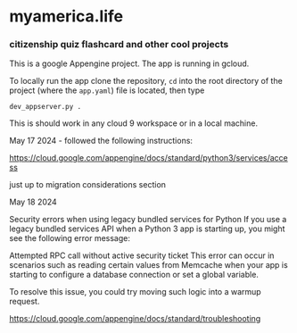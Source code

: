 # myamerica.life

### citizenship quiz flashcard and other cool projects


This is a google Appengine project. The app is running in gcloud.

To locally run the app clone the repository, `cd` into the root directory of the project (where the `app.yaml`) file is located, then type

```dev_appserver.py .```

This is should work in any cloud 9 workspace or in a local machine.

May 17 2024 - followed the following instructions:

https://cloud.google.com/appengine/docs/standard/python3/services/access

just up to migration considerations section

May 18 2024

Security errors when using legacy bundled services for Python
If you use a legacy bundled services API when a Python 3 app is starting up, you might see the following error message:


Attempted RPC call without active security ticket
This error can occur in scenarios such as reading certain values from Memcache when your app is starting to configure a database connection or set a global variable.

To resolve this issue, you could try moving such logic into a warmup request.

https://cloud.google.com/appengine/docs/standard/troubleshooting
